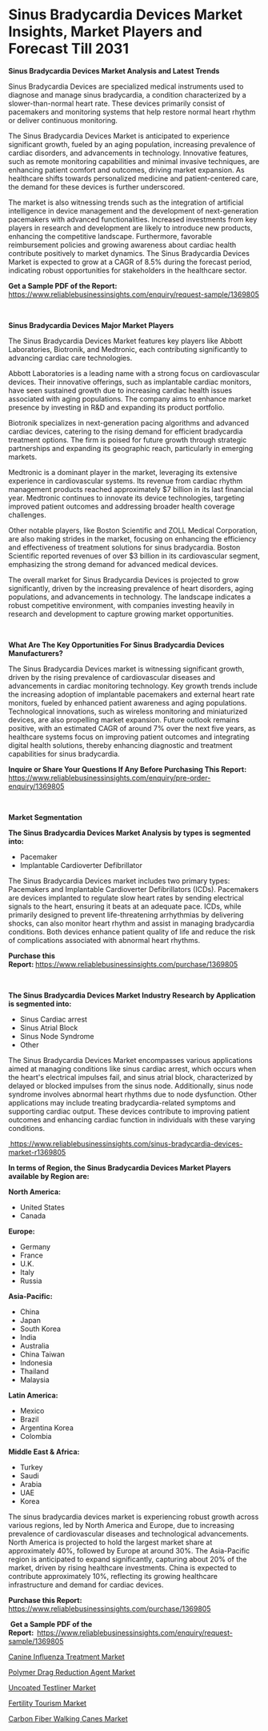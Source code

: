 <p><h1>Sinus Bradycardia Devices Market Insights, Market Players and Forecast Till 2031</h1></p><p><strong>Sinus Bradycardia Devices Market Analysis and Latest Trends</strong></p>
<p><p>Sinus Bradycardia Devices are specialized medical instruments used to diagnose and manage sinus bradycardia, a condition characterized by a slower-than-normal heart rate. These devices primarily consist of pacemakers and monitoring systems that help restore normal heart rhythm or deliver continuous monitoring.</p><p>The Sinus Bradycardia Devices Market is anticipated to experience significant growth, fueled by an aging population, increasing prevalence of cardiac disorders, and advancements in technology. Innovative features, such as remote monitoring capabilities and minimal invasive techniques, are enhancing patient comfort and outcomes, driving market expansion. As healthcare shifts towards personalized medicine and patient-centered care, the demand for these devices is further underscored.</p><p>The market is also witnessing trends such as the integration of artificial intelligence in device management and the development of next-generation pacemakers with advanced functionalities. Increased investments from key players in research and development are likely to introduce new products, enhancing the competitive landscape. Furthermore, favorable reimbursement policies and growing awareness about cardiac health contribute positively to market dynamics. The Sinus Bradycardia Devices Market is expected to grow at a CAGR of 8.5% during the forecast period, indicating robust opportunities for stakeholders in the healthcare sector.</p></p>
<p><strong>Get a Sample PDF of the Report:&nbsp;</strong> <a href="https://www.reliablebusinessinsights.com/enquiry/request-sample/1369805?utm_campaign=904&utm_medium=2&utm_source=Github&utm_content=ia&utm_term=06122024&utm_id=sinus-bradycardia-devices">https://www.reliablebusinessinsights.com/enquiry/request-sample/1369805</a></p>
<p>&nbsp;</p>
<p><strong>Sinus Bradycardia Devices Major Market Players</strong></p>
<p><p>The Sinus Bradycardia Devices Market features key players like Abbott Laboratories, Biotronik, and Medtronic, each contributing significantly to advancing cardiac care technologies. </p><p>Abbott Laboratories is a leading name with a strong focus on cardiovascular devices. Their innovative offerings, such as implantable cardiac monitors, have seen sustained growth due to increasing cardiac health issues associated with aging populations. The company aims to enhance market presence by investing in R&D and expanding its product portfolio.</p><p>Biotronik specializes in next-generation pacing algorithms and advanced cardiac devices, catering to the rising demand for efficient bradycardia treatment options. The firm is poised for future growth through strategic partnerships and expanding its geographic reach, particularly in emerging markets.</p><p>Medtronic is a dominant player in the market, leveraging its extensive experience in cardiovascular systems. Its revenue from cardiac rhythm management products reached approximately $7 billion in its last financial year. Medtronic continues to innovate its device technologies, targeting improved patient outcomes and addressing broader health coverage challenges.</p><p>Other notable players, like Boston Scientific and ZOLL Medical Corporation, are also making strides in the market, focusing on enhancing the efficiency and effectiveness of treatment solutions for sinus bradycardia. Boston Scientific reported revenues of over $3 billion in its cardiovascular segment, emphasizing the strong demand for advanced medical devices.</p><p>The overall market for Sinus Bradycardia Devices is projected to grow significantly, driven by the increasing prevalence of heart disorders, aging populations, and advancements in technology. The landscape indicates a robust competitive environment, with companies investing heavily in research and development to capture growing market opportunities.</p></p>
<p>&nbsp;</p>
<p><strong>What Are The Key Opportunities For Sinus Bradycardia Devices Manufacturers?</strong></p>
<p><p>The Sinus Bradycardia Devices market is witnessing significant growth, driven by the rising prevalence of cardiovascular diseases and advancements in cardiac monitoring technology. Key growth trends include the increasing adoption of implantable pacemakers and external heart rate monitors, fueled by enhanced patient awareness and aging populations. Technological innovations, such as wireless monitoring and miniaturized devices, are also propelling market expansion. Future outlook remains positive, with an estimated CAGR of around 7% over the next five years, as healthcare systems focus on improving patient outcomes and integrating digital health solutions, thereby enhancing diagnostic and treatment capabilities for sinus bradycardia.</p></p>
<p><strong>Inquire or Share Your Questions If Any Before Purchasing This Report:</strong> <a href="https://www.reliablebusinessinsights.com/enquiry/pre-order-enquiry/1369805?utm_campaign=904&utm_medium=2&utm_source=Github&utm_content=ia&utm_term=06122024&utm_id=sinus-bradycardia-devices">https://www.reliablebusinessinsights.com/enquiry/pre-order-enquiry/1369805</a></p>
<p>&nbsp;</p>
<p><strong>Market Segmentation</strong></p>
<p><strong>The Sinus Bradycardia Devices Market Analysis by types is segmented into:</strong></p>
<p><ul><li>Pacemaker</li><li>Implantable Cardioverter Defibrillator</li></ul></p>
<p><p>The Sinus Bradycardia Devices market includes two primary types: Pacemakers and Implantable Cardioverter Defibrillators (ICDs). Pacemakers are devices implanted to regulate slow heart rates by sending electrical signals to the heart, ensuring it beats at an adequate pace. ICDs, while primarily designed to prevent life-threatening arrhythmias by delivering shocks, can also monitor heart rhythm and assist in managing bradycardia conditions. Both devices enhance patient quality of life and reduce the risk of complications associated with abnormal heart rhythms.</p></p>
<p><strong>Purchase this Report:&nbsp;</strong><a href="https://www.reliablebusinessinsights.com/purchase/1369805?utm_campaign=904&utm_medium=2&utm_source=Github&utm_content=ia&utm_term=06122024&utm_id=sinus-bradycardia-devices">https://www.reliablebusinessinsights.com/purchase/1369805</a></p>
<p>&nbsp;</p>
<p><strong>The Sinus Bradycardia Devices Market Industry Research by Application is segmented into:</strong></p>
<p><ul><li>Sinus Cardiac arrest</li><li>Sinus Atrial Block</li><li>Sinus Node Syndrome</li><li>Other</li></ul></p>
<p><p>The Sinus Bradycardia Devices Market encompasses various applications aimed at managing conditions like sinus cardiac arrest, which occurs when the heart's electrical impulses fail, and sinus atrial block, characterized by delayed or blocked impulses from the sinus node. Additionally, sinus node syndrome involves abnormal heart rhythms due to node dysfunction. Other applications may include treating bradycardia-related symptoms and supporting cardiac output. These devices contribute to improving patient outcomes and enhancing cardiac function in individuals with these varying conditions.</p></p>
<p><a href="https://www.reliablebusinessinsights.com/sinus-bradycardia-devices-market-r1369805?utm_campaign=904&utm_medium=2&utm_source=Github&utm_content=ia&utm_term=06122024&utm_id=sinus-bradycardia-devices">&nbsp;https://www.reliablebusinessinsights.com/sinus-bradycardia-devices-market-r1369805</a></p>
<p><strong>In terms of Region, the Sinus Bradycardia Devices Market Players available by Region are:</strong></p>
<p>
    <p> <strong> North America: </strong>
        <ul>
            <li>United States</li>
            <li>Canada</li>
        </ul>
        </p> 
    <p> <strong> Europe: </strong>
        <ul>
            <li>Germany</li>
            <li>France</li>
            <li>U.K.</li>
            <li>Italy</li>
            <li>Russia</li>
        </ul>
        </p> 
    <p> <strong> Asia-Pacific: </strong>
        <ul>
            <li>China</li>
            <li>Japan</li>
            <li>South Korea</li>
            <li>India</li>
            <li>Australia</li>
            <li>China Taiwan</li>
            <li>Indonesia</li>
            <li>Thailand</li>
            <li>Malaysia</li>
        </ul>
        </p> 
    <p> <strong> Latin America: </strong>
        <ul>
            <li>Mexico</li>
            <li>Brazil</li>
            <li>Argentina Korea</li>
            <li>Colombia</li>
        </ul>
        </p> 
    <p> <strong> Middle East & Africa: </strong>
        <ul>
            <li>Turkey</li>
            <li>Saudi</li>
            <li>Arabia</li>
            <li>UAE</li>
            <li>Korea</li>
        </ul>
    </p>
    </p>
<p><p>The sinus bradycardia devices market is experiencing robust growth across various regions, led by North America and Europe, due to increasing prevalence of cardiovascular diseases and technological advancements. North America is projected to hold the largest market share at approximately 40%, followed by Europe at around 30%. The Asia-Pacific region is anticipated to expand significantly, capturing about 20% of the market, driven by rising healthcare investments. China is expected to contribute approximately 10%, reflecting its growing healthcare infrastructure and demand for cardiac devices.</p></p>
<p><strong>Purchase this Report: </strong><a href="https://www.reliablebusinessinsights.com/purchase/1369805?utm_campaign=904&utm_medium=2&utm_source=Github&utm_content=ia&utm_term=06122024&utm_id=sinus-bradycardia-devices">https://www.reliablebusinessinsights.com/purchase/1369805</a></p>
<p>&nbsp;<strong>Get a Sample PDF of the Report:&nbsp;&nbsp;</strong><a href="https://www.reliablebusinessinsights.com/enquiry/request-sample/1369805?utm_campaign=904&utm_medium=2&utm_source=Github&utm_content=ia&utm_term=06122024&utm_id=sinus-bradycardia-devices">https://www.reliablebusinessinsights.com/enquiry/request-sample/1369805</a></p>
<p><strong></strong></p>
<p><p><a href="https://www.linkedin.com/pulse/navigating-global-canine-influenza-treatment-market-from-trends-aqwme?utm_campaign=904&utm_medium=2&utm_source=Github&utm_content=ia&utm_term=06122024&utm_id=sinus-bradycardia-devices">Canine Influenza Treatment Market</a></p><p><a href="https://github.com/flnordan65e0/Market-Research-Report-List-1/blob/main/polymer-drag-reduction-agent-market.md?utm_campaign=904&utm_medium=2&utm_source=Github&utm_content=ia&utm_term=06122024&utm_id=sinus-bradycardia-devices">Polymer Drag Reduction Agent Market</a></p><p><a href="https://github.com/rodinayygacklezi/Market-Research-Report-List-1/blob/main/uncoated-testliner-market.md?utm_campaign=904&utm_medium=2&utm_source=Github&utm_content=ia&utm_term=06122024&utm_id=sinus-bradycardia-devices">Uncoated Testliner Market</a></p><p><a href="https://www.linkedin.com/pulse/strategic-analysis-fertility-tourism-market-2024-2031-growth-ohu9e?utm_campaign=904&utm_medium=2&utm_source=Github&utm_content=ia&utm_term=06122024&utm_id=sinus-bradycardia-devices">Fertility Tourism Market</a></p><p><a href="https://issuu.com/reportprime-2/docs/carbon-fiber-walking-canes-market-size-2030.pptx?utm_campaign=904&utm_medium=2&utm_source=Github&utm_content=ia&utm_term=06122024&utm_id=sinus-bradycardia-devices">Carbon Fiber Walking Canes Market</a></p></p>